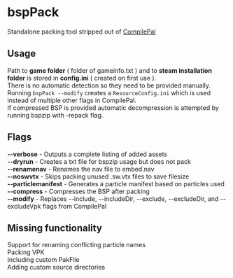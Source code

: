 # bspPack
Standalone packing tool stripped out of  [CompilePal](https://github.com/ruarai/CompilePal)


## Usage
Path to **game folder** ( folder of gameinfo.txt ) and to **steam installation folder** is stored in **config.ini** ( created on first use ).<br>
There is no automatic detection so they need to be provided manually.<br>
Running `bspPack --modify` creates a `ResourceConfig.ini` which is used instead of multiple other flags in CompilePal.<br>
If compressed BSP is provided automatic decompression is attempted by running bspzip with -repack flag.



## Flags

**--verbose** - Outputs a complete listing of added assets<br>
**--dryrun** - Creates a txt file for bspzip usage but does not pack<br>
**--renamenav** - Renames the nav file to embed.nav<br>
**--noswvtx** - Skips packing unused .sw.vtx files to save filesize<br>
**--particlemanifest** - Generates a particle manifest based on particles used<br>
**--compress** - Compresses the BSP after packing<br>
**--modify** - Replaces --include, --includeDir, --exclude, --excludeDir, and --excludeVpk flags from CompilePal<br>

## Missing functionality
Support for renaming conflicting particle names<br>
Packing VPK<br>
Including custom PakFile<br>
Adding custom source directories<br>
